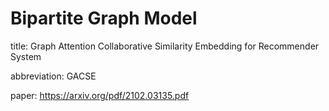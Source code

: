 # Bipartite Graph Model
title: Graph Attention Collaborative Similarity Embedding for Recommender System 

abbreviation: GACSE

paper: https://arxiv.org/pdf/2102.03135.pdf
